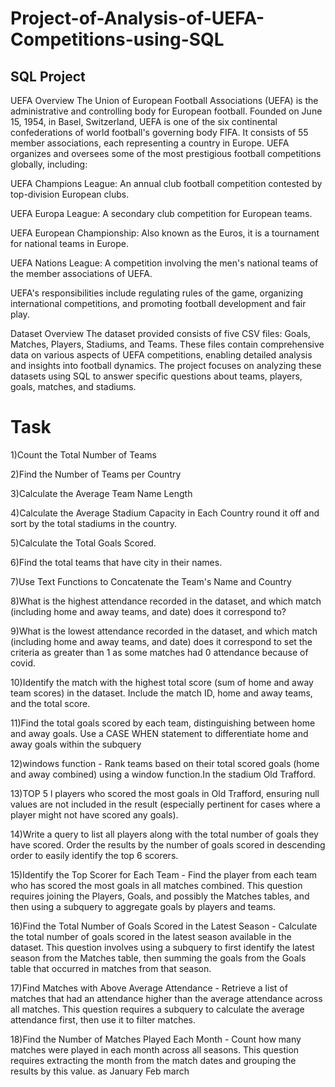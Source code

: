 # Project-of-Analysis-of-UEFA-Competitions-using-SQL

## SQL Project

UEFA Overview
The Union of European Football Associations (UEFA) is the administrative and controlling body for European football. Founded on June 15, 1954, in Basel, Switzerland, UEFA is one of the six continental confederations of world football's governing body FIFA. It consists of 55 member associations, each representing a country in Europe. UEFA organizes and oversees some of the most prestigious football competitions globally, including:

UEFA Champions League: An annual club football competition contested by top-division European clubs.

UEFA Europa League: A secondary club competition for European teams.

UEFA European Championship: Also known as the Euros, it is a tournament for national teams in Europe.

UEFA Nations League: A competition involving the men's national teams of the member associations of UEFA.

UEFA's responsibilities include regulating rules of the game, organizing international competitions, and promoting football development and fair play.

Dataset Overview
The dataset provided consists of five CSV files: Goals, Matches, Players, Stadiums, and Teams. These files contain comprehensive data on various aspects of UEFA competitions, enabling detailed analysis and insights into football dynamics. The project focuses on analyzing these datasets using SQL to answer specific questions about teams, players, goals, matches, and stadiums.

# Task

  1)Count the Total Number of Teams
  
  2)Find the Number of Teams per Country
  
  3)Calculate the Average Team Name Length
  
  4)Calculate the Average Stadium Capacity in Each Country round it off and sort by the total stadiums in the country.
  
  5)Calculate the Total Goals Scored.
  
  6)Find the total teams that have city in their names.
  
  7)Use Text Functions to Concatenate the Team's Name and Country
  
  8)What is the highest attendance recorded in the dataset, and which match (including home and away teams, and date) does it correspond to?
  
  9)What is the lowest attendance recorded in the dataset, and which match (including home and away teams, and date) does it correspond to set the criteria as greater than 1 as some matches had 0 attendance because of covid.
  
  10)Identify the match with the highest total score (sum of home and away team scores) in the dataset. Include the match ID, home and away teams, and the total score.
  
  11)Find the total goals scored by each team, distinguishing between home and away goals. Use a CASE WHEN statement to differentiate home and away goals within the subquery
  
  12)windows function - Rank teams based on their total scored goals (home and away combined) using a window function.In the stadium Old Trafford.
  
  13)TOP 5 l players who scored the most goals in Old Trafford, ensuring null values are not included in the result (especially pertinent for cases where a player might not have scored any goals).
  
  14)Write a query to list all players along with the total number of goals they have scored. Order the results by the number of goals scored in descending order to easily identify the top 6 scorers.
  
  15)Identify the Top Scorer for Each Team - Find the player from each team who has scored the most goals in all matches combined. This question requires joining the Players, Goals, and possibly the Matches tables, and then using a subquery to aggregate goals by players and teams.
  
  16)Find the Total Number of Goals Scored in the Latest Season - Calculate the total number of goals scored in the latest season available in the dataset. This question involves using a subquery to first identify the latest season from the Matches table, then summing the goals from the Goals table that occurred in matches from that season.
  
  17)Find Matches with Above Average Attendance - Retrieve a list of matches that had an attendance higher than the average attendance across all matches. This question requires a subquery to calculate the average attendance first, then use it to filter matches.
  
  18)Find the Number of Matches Played Each Month - Count how many matches were played in each month across all seasons. This question requires extracting the month from the match dates and grouping the results by this value. as January Feb march

